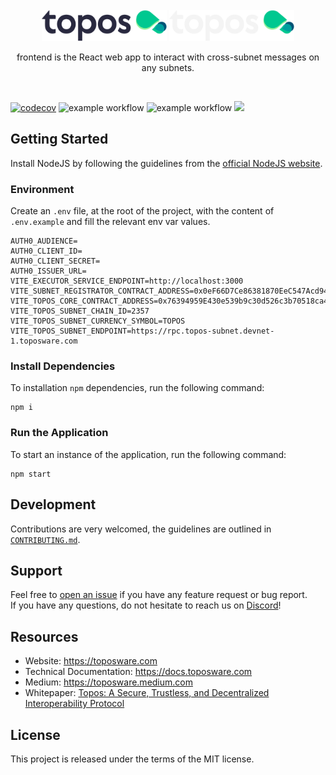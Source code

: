 <div id="top"></div>
<!-- PROJECT LOGO -->
<br />
<div align="center">

  <img src="./.github/assets/topos_logo.png#gh-light-mode-only" alt="Logo" width="200">
  <img src="./.github/assets/topos_logo_dark.png#gh-dark-mode-only" alt="Logo" width="200">

<br />

<p align="center">
frontend is the React web app to interact with cross-subnet messages on any subnets.
</p>

<br />

</div>

[![codecov](https://codecov.io/gh/toposware/frontend/branch/main/graph/badge.svg?token=FOH2B2GRL9&style=flat)](https://codecov.io/gh/toposware/topos)
![example workflow](https://github.com/toposware/frontend/actions/workflows/test:unit.yml/badge.svg)
![example workflow](https://github.com/toposware/frontend/actions/workflows/test:coverage.yml/badge.svg)
[![](https://dcbadge.vercel.app/api/server/7HZ8F8ykBT?style=flat)](https://discord.gg/7HZ8F8ykBT)

## Getting Started

Install NodeJS by following the guidelines from the [official NodeJS website](https://nodejs.dev/en/).

### Environment

Create an `.env` file, at the root of the project, with the content of `.env.example` and fill the relevant env var values.

```
AUTH0_AUDIENCE=
AUTH0_CLIENT_ID=
AUTH0_CLIENT_SECRET=
AUTH0_ISSUER_URL=
VITE_EXECUTOR_SERVICE_ENDPOINT=http://localhost:3000
VITE_SUBNET_REGISTRATOR_CONTRACT_ADDRESS=0x0eF66D7Ce86381870EeC547Acd94f6b3926651bc
VITE_TOPOS_CORE_CONTRACT_ADDRESS=0x76394959E430e539b9c30d526c3b70518ca4A3C8
VITE_TOPOS_SUBNET_CHAIN_ID=2357
VITE_TOPOS_SUBNET_CURRENCY_SYMBOL=TOPOS
VITE_TOPOS_SUBNET_ENDPOINT=https://rpc.topos-subnet.devnet-1.toposware.com

```

### Install Dependencies

To installation `npm` dependencies, run the following command:

```
npm i
```

### Run the Application

To start an instance of the application, run the following command:

```
npm start
```

## Development

Contributions are very welcomed, the guidelines are outlined in [`CONTRIBUTING.md`](./CONTRIBUTING.md).

## Support

Feel free to [open an issue](https://github.com/toposware/dapp-frontend-registrator/issues/new) if you have any feature request or bug report.<br />
If you have any questions, do not hesitate to reach us on [Discord](https://discord.gg/7HZ8F8ykBT)!

## Resources

- Website: https://toposware.com
- Technical Documentation: https://docs.toposware.com
- Medium: https://toposware.medium.com
- Whitepaper: [Topos: A Secure, Trustless, and Decentralized
  Interoperability Protocol](https://arxiv.org/pdf/2206.03481.pdf)

## License

This project is released under the terms of the MIT license.
